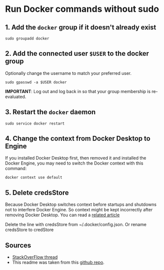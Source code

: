 # Run Docker commands without sudo

## 1. Add the `docker` group if it doesn't already exist

```console
sudo groupadd docker
```

## 2. Add the connected user `$USER` to the docker group

Optionally change the username to match your preferred user.

```console
sudo gpasswd -a $USER docker
```

**IMPORTANT**: Log out and log back in so that your group membership is re-evaluated.

## 3. Restart the `docker` daemon

```console
sudo service docker restart
```


## 4. Change the context from Docker Desktop to Engine

If you installed Docker Desktop first, then removed it and installed the Docker Engine, you may need to switch the Docker context with this command:

```console
docker context use default
```

## 5. Delete credsStore

Because Docker Desktop switches context before startups and shutdowns not to interfere Docker Engine. So context might be kept incorrectly after removing Docker Desktop. You can read a [related article](https://www.howtogeek.com/devops/how-to-troubleshoot-cannot-connect-to-the-docker-daemon-errors/)


Delete the line with credsStore from ~/.docker/config.json. Or rename credsStore to credStore

## Sources

- [StackOverFlow thread](https://stackoverflow.com/questions/73671461/docker-not-working-without-sudo-in-ubuntu-22-04)
- This readme was taken from this [github repo](https://github.com/sindresorhus/guides/blob/main/docker-without-sudo.md).
